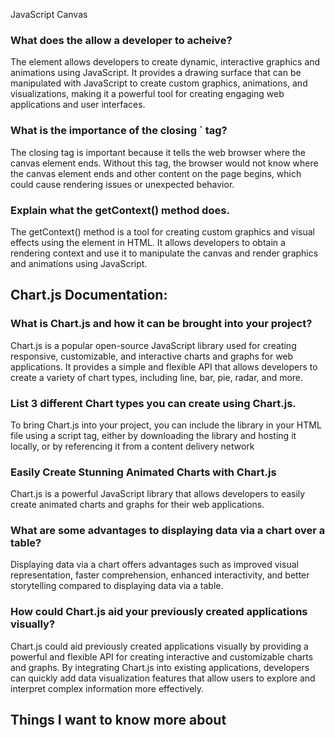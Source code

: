 JavaScript Canvas

### What does the <canvas> allow a developer to acheive?
The <canvas> element allows developers to create dynamic, interactive graphics and animations using JavaScript. It provides a drawing surface that can be manipulated with JavaScript to create custom graphics, animations, and visualizations, making it a powerful tool for creating engaging web applications and user interfaces.
### What is the importance of the closing `</canvas> tag?
The closing </canvas> tag is important because it tells the web browser where the canvas element ends. Without this tag, the browser would not know where the canvas element ends and other content on the page begins, which could cause rendering issues or unexpected behavior.
### Explain what the getContext() method does.
The getContext() method is a tool for creating custom graphics and visual effects using the <canvas> element in HTML. It allows developers to obtain a rendering context and use it to manipulate the canvas and render graphics and animations using JavaScript.
## Chart.js Documentation:
### What is Chart.js and how it can be brought into your project?
Chart.js is a popular open-source JavaScript library used for creating responsive, customizable, and interactive charts and graphs for web applications. It provides a simple and flexible API that allows developers to create a variety of chart types, including line, bar, pie, radar, and more.
### List 3 different Chart types you can create using Chart.js.
To bring Chart.js into your project, you can include the library in your HTML file using a script tag, either by downloading the library and hosting it locally, or by referencing it from a content delivery network 
### Easily Create Stunning Animated Charts with Chart.js
Chart.js is a powerful JavaScript library that allows developers to easily create animated charts and graphs for their web applications. 
### What are some advantages to displaying data via a chart over a table?
Displaying data via a chart offers advantages such as improved visual representation, faster comprehension, enhanced interactivity, and better storytelling compared to displaying data via a table.
### How could Chart.js aid your previously created applications visually?
Chart.js could aid previously created applications visually by providing a powerful and flexible API for creating interactive and customizable charts and graphs. By integrating Chart.js into existing applications, developers can quickly add data visualization features that allow users to explore and interpret complex information more effectively. 
## Things I want to know more about